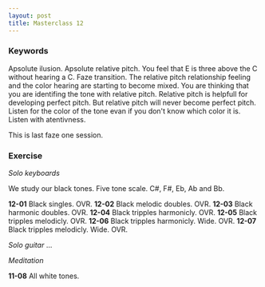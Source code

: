 ```yaml
---
layout: post
title: Masterclass 12
---
```


### Keywords

Apsolute ilusion. Apsolute relative pitch. You feel that E is three above the C without hearing a C. Faze transition. The relative pitch relationship feeling and the color hearing are starting to become mixed. You are thinking that you are identifing the tone with relative pitch. Relative pitch is helpfull for developing perfect pitch. But relative pitch will never become perfect pitch. Listen for the color of the tone evan if you don't know which color it is. Listen with atentivness.

This is last faze one session.

### Exercise


*Solo keyboards*

We study our black tones. Five tone scale.
C#, F#, Eb, Ab and Bb. 

**12-01** Black singles. OVR.
**12-02** Black melodic doubles. OVR.
**12-03** Black harmonic doubles. OVR.
**12-04** Black tripples harmonicly. OVR.
**12-05** Black tripples melodicly. OVR.
**12-06** Black tripples harmonicly. Wide. OVR.
**12-07** Black tripples melodicly. Wide. OVR.

*Solo guitar*
...

*Meditation*

**11-08** All white tones.

